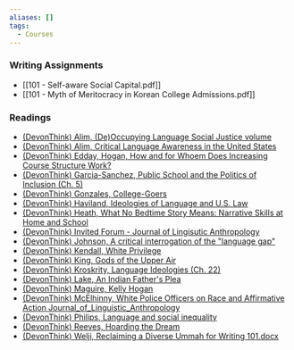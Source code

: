 ```yaml
---
aliases: []
tags:
  - Courses
---
```

### Writing Assignments
- [[101 - Self-aware Social Capital.pdf]]
- [[101 - Myth of Meritocracy in Korean College Admissions.pdf]]
### Readings
- [(DevonThink) Alim, (De)Occupying Language Social Justice volume](x-devonthink-item://B49A9761-85D2-4412-9F52-FC4E509F2C92)  
- [(DevonThink) Alim, Critical Language Awareness in the United States](x-devonthink-item://0CE415CC-415F-4E9B-9CD9-6C4A91E7C508)  
- [(DevonThink) Edday, Hogan, How and for Whoem Does Increasing Course Structure Work?](x-devonthink-item://5FA93B3C-865B-445B-B4FA-7BBC04002FF5)  
- [(DevonThink) Garcia-Sanchez, Public School and the Politics of Inclusion (Ch. 5)](x-devonthink-item://D9A8853B-4AB2-43CE-A0F8-7EC00A8FBD6D)  
- [(DevonThink) Gonzales, College-Goers](x-devonthink-item://94C281BB-322F-447A-B17E-CB74606B3CA6)  
- [(DevonThink) Haviland, Ideologies of Language and U.S. Law](x-devonthink-item://942896BE-6E0E-450C-82E9-54D81A78D273)  
- [(DevonThink) Heath, What No Bedtime Story Means: Narrative Skills at Home and School](x-devonthink-item://B1E1CE67-647D-44EA-B52C-E085CCF0B112)  
- [(DevonThink) Invited Forum - Journal of Lingisutic Anthropology](x-devonthink-item://83D21C78-DFB7-439C-BF3B-23DDF95FEDB5)  
- [(DevonThink) Johnson, A critical interrogation of the "language gap"](x-devonthink-item://9674CBE7-0F77-4D7B-A596-D2DCEC49B984)  
- [(DevonThink) Kendall, White Privilege](x-devonthink-item://5D3CE9BF-6C54-4F51-9880-4B8AA2E858EC)  
- [(DevonThink) King, Gods of the Upper Air](x-devonthink-item://42FAD584-5242-4CED-804B-04ADFF2F16EB)  
- [(DevonThink) Kroskrity, Language Ideologies (Ch. 22)](x-devonthink-item://C195FE74-E7F2-4E5B-9D5D-5F2779245C58)  
- [(DevonThink) Lake, An Indian Father's Plea](x-devonthink-item://047AA522-2BD2-464C-A9CA-3EF4FA3054F0)  
- [(DevonThink) Maguire, Kelly Hogan](x-devonthink-item://52DFF3A8-25F1-444F-88A7-F989284D2DE0)  
- [(DevonThink) McElhinny, White Police Officers on Race and Affirmative Action Journal_of_Linguistic_Anthropology](x-devonthink-item://B3464014-1CEB-4A98-BAD0-4C81591CBF87)  
- [(DevonThink) Philips, Language and social inequality](x-devonthink-item://039C0656-B0BC-404B-819C-76C12EFCA540)  
- [(DevonThink) Reeves, Hoarding the Dream](x-devonthink-item://820E5B80-6BD5-41D7-876B-1C2F00DA1A5C)  
- [(DevonThink) Welji, Reclaiming a Diverse Ummah for Writing 101.docx](x-devonthink-item://2AE2C4F8-778E-4195-9FF6-877530C0DFBE)  
